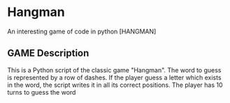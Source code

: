# Hangman
An interesting game of code in python [HANGMAN]

## GAME Description
This is a Python script of the classic game "Hangman". The word to guess is represented by a row of dashes. If the player guess a letter which exists in the word, the script writes it in all its correct positions. The player has 10 turns to guess the word
